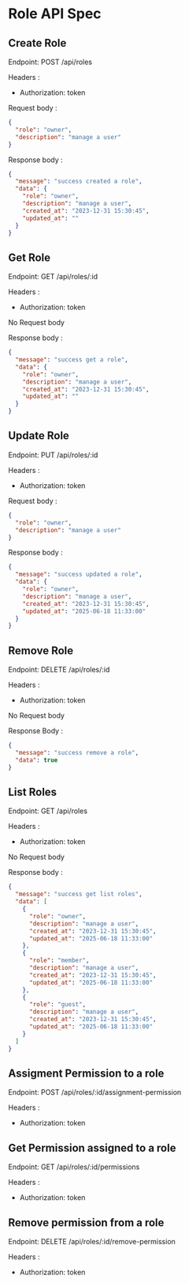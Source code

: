# Role API Spec

## Create Role

Endpoint: POST /api/roles

Headers :

- Authorization: token

Request body :

```json
{
  "role": "owner",
  "description": "manage a user"
}
```

Response body :

```json
{
  "message": "success created a role",
  "data": {
    "role": "owner",
    "description": "manage a user",
    "created_at": "2023-12-31 15:30:45",
    "updated_at": ""
  }
}
```

## Get Role

Endpoint: GET /api/roles/:id

Headers :

- Authorization: token

No Request body

Response body :

```json
{
  "message": "success get a role",
  "data": {
    "role": "owner",
    "description": "manage a user",
    "created_at": "2023-12-31 15:30:45",
    "updated_at": ""
  }
}
```

## Update Role

Endpoint: PUT /api/roles/:id

Headers :

- Authorization: token

Request body :

```json
{
  "role": "owner",
  "description": "manage a user"
}
```

Response body :

```json
{
  "message": "success updated a role",
  "data": {
    "role": "owner",
    "description": "manage a user",
    "created_at": "2023-12-31 15:30:45",
    "updated_at": "2025-06-18 11:33:00"
  }
}
```

## Remove Role

Endpoint: DELETE /api/roles/:id

Headers :

- Authorization: token

No Request body

Response Body :

```json
{
  "message": "success remove a role",
  "data": true
}
```

## List Roles

Endpoint: GET /api/roles

Headers :

- Authorization: token

No Request body

Response body :

```json
{
  "message": "success get list roles",
  "data": [
    {
      "role": "owner",
      "description": "manage a user",
      "created_at": "2023-12-31 15:30:45",
      "updated_at": "2025-06-18 11:33:00"
    },
    {
      "role": "member",
      "description": "manage a user",
      "created_at": "2023-12-31 15:30:45",
      "updated_at": "2025-06-18 11:33:00"
    },
    {
      "role": "guest",
      "description": "manage a user",
      "created_at": "2023-12-31 15:30:45",
      "updated_at": "2025-06-18 11:33:00"
    }
  ]
}
```

## Assigment Permission to a role

Endpoint: POST /api/roles/:id/assignment-permission

Headers :

- Authorization: token

## Get Permission assigned to a role

Endpoint: GET /api/roles/:id/permissions

Headers :

- Authorization: token

## Remove permission from a role

Endpoint: DELETE /api/roles/:id/remove-permission

Headers :

- Authorization: token
